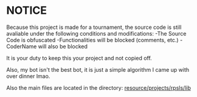 # NOTICE

Because this project is made for a tournament, the source code is 
still avaliable under the following conditions and modifications:
-The Source Code is obfuscated
-Functionalities will be blocked (comments, etc.)
-CoderName will also be blocked

It is your duty to keep this your project and not copied off.

Also, my bot isn't the best bot, it is just a simple algorithm
I came up with over dinner lmao.

Also the main files are located in the directory: 
[resource/projects/rpsls/lib](resource/projects/rpsls/lib)
